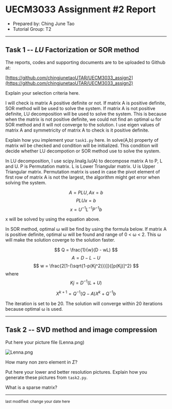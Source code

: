 UECM3033 Assignment #2 Report
========================================================

- Prepared by: Ching June Tao
- Tutorial Group: T2

--------------------------------------------------------

## Task 1 --  $LU$ Factorization or SOR method

The reports, codes and supporting documents are to be uploaded to Github at: 

[https://github.com/chingjunetaoUTAR/UECM3033_assign2](https://github.com/chingjunetaoUTAR/UECM3033_assign2)

Explain your selection criteria here.

I will check is matrix A positive definite or not. If matrix A is positive definite, SOR method will be used to solve the system. If matrix A is not positive definite, LU decomposition will be used to solve the system. This is because when the matrix is not positive definite, we could not find an optimal ω for SOR method and it will not converge to the solution.
I use eigen values of matrix A and symmetricity of matrix A to check is it positive definite. 

Explain how you implement your `task1.py` here.
In solve(A,b)
property of matrix wil be checked and condition will be initialized.
This condition will decide whether LU decompotion or SOR method use to solve the system.

In LU decomposition, I use scipy.linalg.lu(A) to decompose matrix A to P, L and U.
P is Permutation matrix.
L is Lower Triangular matrix.
U is Upper Triangular matrix.
Permutation matrix is used in case the pivot element of first row of matrix A is not the largest, the algorithm might get error when solving the system.

$$ A = PLU  ,    Ax = b$$
$$ PLUx = b $$
$$ x =  U^{-1}L^{-1}P^{-1}b $$

x will be solved by using the equation above. 


In SOR method, optimal ω will be find by using the formula below. If matrix A is positive definite, optimal ω will be found and range of 0 < ω < 2. This ω will make the solution coverge to the solution faster.

$$ Q = \frac{1}{w}(D - wL) $$
$$ A = D-L-U $$
$$ w = \frac{2[1-{\sqrt{1-p(Kj^2)}}]}{[p(Kj)]^2} $$
where  $$Kj = D^{-1}(L+U)$$

$$ X^{k+1} = Q^{-1}(Q-A)X^{k} + Q^{-1}b$$

The iteration is set to be 20. The solution will converge within 20 iterations because optimal ω is used.

 

---------------------------------------------------------

## Task 2 -- SVD method and image compression

Put here your picture file (Lenna.png)

![Lenna.png](Lenna.png)

How many non zero element in $\Sigma$?

Put here your lower and better resolution pictures. Explain how you generate
these pictures from `task2.py`.

What is a sparse matrix?


-----------------------------------

<sup>last modified: change your date here</sup>
